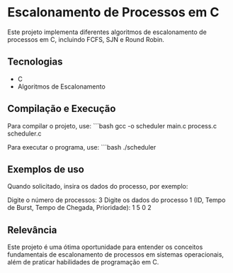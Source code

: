 # Escalonamento de Processos em C

Este projeto implementa diferentes algoritmos de escalonamento de processos em C, incluindo FCFS, SJN e Round Robin.

## Tecnologias

- C
- Algoritmos de Escalonamento

## Compilação e Execução

Para compilar o projeto, use:
    ```bash
    gcc -o scheduler main.c process.c scheduler.c

Para executar o programa, use:
    ```bash
    ./scheduler

## Exemplos de uso

Quando solicitado, insira os dados do processo, por exemplo:

Digite o número de processos: 3
Digite os dados do processo 1 (ID, Tempo de Burst, Tempo de Chegada, Prioridade): 1 5 0 2

## Relevância

Este projeto é uma ótima oportunidade para entender os conceitos fundamentais de escalonamento de processos em sistemas operacionais, além de praticar habilidades de programação em C.




    


